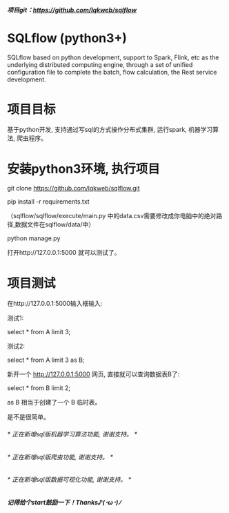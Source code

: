 ##### 项目git：https://github.com/lqkweb/sqlflow

# SQLflow (python3+)
SQLflow based on python development, support to Spark, Flink, etc as the underlying distributed computing engine, through a set of unified configuration file to complete the batch, flow calculation, the Rest service development.

# 项目目标
基于python开发, 支持通过写sql的方式操作分布式集群, 运行spark, 机器学习算法, 爬虫程序。

# 安装python3环境, 执行项目

git clone https://github.com/lqkweb/sqlflow.git

pip install -r requirements.txt

（sqlflow/sqlflow/execute/main.py 中的data.csv需要修改成你电脑中的绝对路径,数据文件在sqlflow/data/中）

python manage.py

打开http://127.0.0.1:5000 就可以测试了。

# 项目测试

在http://127.0.0.1:5000输入框输入:

测试1:

select * from A limit 3;

测试2:

select * from A limit 3 as B;

新开一个 http://127.0.0.1:5000 网页, 直接就可以查询数据表B了:

select * from B limit 2;

as B 相当于创建了一个 B 临时表。

是不是很简单。

###### * 正在新增sql版机器学习算法功能, 谢谢支持。 *
###### * 正在新增sql版爬虫功能, 谢谢支持。 *
###### * 正在新增sql版数据可视化功能, 谢谢支持。 *

##### 记得给个start鼓励一下！Thanks♪(･ω･)ﾉ